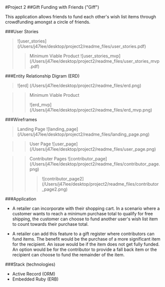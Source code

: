 #Project 2
##Gift Funding with Friends ("Giff")


This application allows friends to fund each other's wish list items through crowdfunding amongst a circle of friends. 

###User Stories
>![user_stories] (/Users/j47lee/desktop/project2/readme_files/user_stories.pdf)
>>Minimum Viable Product
>>![user_stories_mvp] (/Users/j47lee/desktop/project2/readme_files/user_stories_mvp.pdf)

###Entity Relationship Digram (ERD)
>![erd] (/Users/j47lee/desktop/project2/readme_files/erd.png)

>>Minimum Viable Product
>>
>>![erd_mvp] (/Users/j47lee/desktop/project2/readme_files/erd_mvp.png)

###Wireframes

>Landing Page
>![landing_page] (/Users/j47lee/desktop/project2/readme_files/landing_page.png)

>>User Page
>>![user_page] (/Users/j47lee/desktop/project2/readme_files/user_page.png)

>>Contributer Pages
>>![contributor_page] (/Users/j47lee/desktop/project2/readme_files/contributor_page.png)
>>>![contributor_page2] (/Users/j47lee/desktop/project2/readme_files/contributor_page2.png)

###Application
- A retailer can incorporate with their shopping cart. In a scenario where a customer wants to reach a minimum purchase total to qualify for free shipping, the customer can choose to fund another user's wish list item to count towards their purchase total.

- A retailer can add this feature to a gift register where contributors can fund items. The benefit would be the purchase of a more significant item for the recipient. An issue would be if the item does not get fully funded. An option would be for the contributor to provide a fall back item or the recipient can choose to fund the remainder of the item.

###Stack (technologies)
- Active Record (ORM)
- Embedded Ruby (ERB)